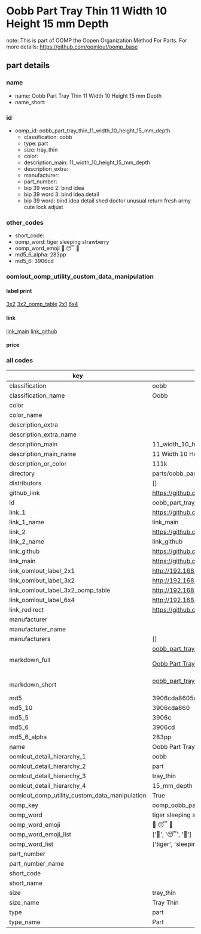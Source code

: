 # Oobb Part Tray Thin 11 Width 10 Height 15 mm Depth  

note: This is part of OOMP the Oopen Organization Method For Parts. For more details: https://github.com/oomlout/oomp_base

##  part details
  







### name
* name: Oobb Part Tray Thin 11 Width 10 Height 15 mm Depth
* name_short: 
### id
* oomp_id: oobb_part_tray_thin_11_width_10_height_15_mm_depth
  * classification: oobb
  * type: part
  * size: tray_thin
  * color: 
  * description_main: 11_width_10_height_15_mm_depth
  * description_extra: 
  * manufacturer: 
  * part_number: 
  * bip 39 word 2: bind idea
  * bip 39 word 3: bind idea detail
  * bip 39 word: bind idea detail shed doctor unusual return fresh army cute lock adjust

### other_codes
* short_code: 
* oomp_word: tiger sleeping strawberry
* oomp_word_emoji :tiger: :sleeping: :strawberry:
* md5_6_alpha: 283pp
* md5_6: 3906cd






### oomlout_oomp_utility_custom_data_manipulation
#### label print
[3x2](http://192.168.1.245:1112/?label=oomp%20283pp)
[3x2_oomp_table](http://192.168.1.108:1112/?label=oomp%20283pp)
[2x1](http://192.168.1.242:1112/?label=oomp%20283pp)
[6x4](http://192.168.1.55:1112/?label=oomp%20283pp)    

#### link

[link_main](https://github.com/oomlout/oomlout_oomp_version_1_messy/tree/main/parts/oobb_part_tray_thin_11_width_10_height_15_mm_depth) [link_github](https://github.com/oomlout/oomlout_oomp_version_1_messy/tree/main/parts/oobb_part_tray_thin_11_width_10_height_15_mm_depth)                             

#### price







### all codes 
| key | value |  
| --- | --- |  
| classification | oobb |  
| classification_name | Oobb |  
| color |  |  
| color_name |  |  
| description_extra |  |  
| description_extra_name |  |  
| description_main | 11_width_10_height_15_mm_depth |  
| description_main_name | 11 Width 10 Height 15 mm Depth |  
| description_or_color | 111k |  
| directory | parts/oobb_part_tray_thin_11_width_10_height_15_mm_depth |  
| distributors | [] |  
| github_link | https://github.com/oomlout/oomlout_oomp_part_src/tree/main/parts/oobb_part_tray_thin_11_width_10_height_15_mm_depth |  
| id | oobb_part_tray_thin_11_width_10_height_15_mm_depth |  
| link_1 | https://github.com/oomlout/oomlout_oomp_version_1_messy/tree/main/parts/oobb_part_tray_thin_11_width_10_height_15_mm_depth |  
| link_1_name | link_main |  
| link_2 | https://github.com/oomlout/oomlout_oomp_version_1_messy/tree/main/parts/oobb_part_tray_thin_11_width_10_height_15_mm_depth |  
| link_2_name | link_github |  
| link_github | https://github.com/oomlout/oomlout_oomp_version_1_messy/tree/main/parts/oobb_part_tray_thin_11_width_10_height_15_mm_depth |  
| link_main | https://github.com/oomlout/oomlout_oomp_version_1_messy/tree/main/parts/oobb_part_tray_thin_11_width_10_height_15_mm_depth |  
| link_oomlout_label_2x1 | http://192.168.1.242:1112/?label=oomp%20283pp |  
| link_oomlout_label_3x2 | http://192.168.1.245:1112/?label=oomp%20283pp |  
| link_oomlout_label_3x2_oomp_table | http://192.168.1.108:1112/?label=oomp%20283pp |  
| link_oomlout_label_6x4 | http://192.168.1.55:1112/?label=oomp%20283pp |  
| link_redirect | https://github.com/oomlout/oomlout_oomp_version_1_messy/tree/main/parts/oobb_part_tray_thin_11_width_10_height_15_mm_depth |  
| manufacturer |  |  
| manufacturer_name |  |  
| manufacturers | [] |  
| markdown_full | [oobb_part_tray_thin_11_width_10_height_15_mm_depth](none)<br>[](none)<br>[Oobb Part Tray Thin 11 Width 10 Height 15 Mm Depth](none)<br><br> |  
| markdown_short | [oobb_part_tray_thin_11_width_10_height_15_mm_depth](none)<br><br> |  
| md5 | 3906cda8605cd707b9202c54789c18b2 |  
| md5_10 | 3906cda860 |  
| md5_5 | 3906c |  
| md5_6 | 3906cd |  
| md5_6_alpha | 283pp |  
| name | Oobb Part Tray Thin 11 Width 10 Height 15 mm Depth |  
| oomlout_detail_hierarchy_1 | oobb |  
| oomlout_detail_hierarchy_2 | part |  
| oomlout_detail_hierarchy_3 | tray_thin |  
| oomlout_detail_hierarchy_4 | 15_mm_depth |  
| oomlout_oomp_utility_custom_data_manipulation | True |  
| oomp_key | oomp_oobb_part_tray_thin_11_width_10_height_15_mm_depth |  
| oomp_word | tiger sleeping strawberry |  
| oomp_word_emoji | :tiger: :sleeping: :strawberry: |  
| oomp_word_emoji_list | [':tiger:', ':sleeping:', ':strawberry:'] |  
| oomp_word_list | ['tiger', 'sleeping', 'strawberry'] |  
| part_number |  |  
| part_number_name |  |  
| short_code |  |  
| short_name |  |  
| size | tray_thin |  
| size_name | Tray Thin |  
| type | part |  
| type_name | Part |  
